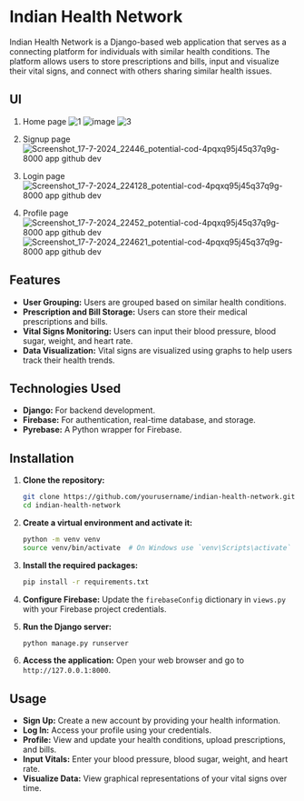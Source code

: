 
# Indian Health Network

Indian Health Network is a Django-based web application that serves as a connecting platform for individuals with similar health conditions. The platform allows users to store prescriptions and bills, input and visualize their vital signs, and connect with others sharing similar health issues.

## UI

1) Home page
![1](https://github.com/user-attachments/assets/f74226ad-d96b-4298-8a34-20ba1df14f6f)
![image](https://github.com/user-attachments/assets/84e7c3d9-e2a0-4cd8-ae05-49e2539ecb14)
![3](https://github.com/user-attachments/assets/194fd3f8-f307-4863-bf0a-3a2e59f5d204)

2) Signup page
![Screenshot_17-7-2024_22446_potential-cod-4pqxq95j45q37q9g-8000 app github dev](https://github.com/user-attachments/assets/5af674c9-68a1-4355-b2f5-118a73a5aa41)

3) Login page
![Screenshot_17-7-2024_224128_potential-cod-4pqxq95j45q37q9g-8000 app github dev](https://github.com/user-attachments/assets/c32b76f4-839d-4938-8db8-8b7a4ea9849b)

4) Profile page
![Screenshot_17-7-2024_22452_potential-cod-4pqxq95j45q37q9g-8000 app github dev](https://github.com/user-attachments/assets/77d105da-969a-4e0f-b875-26db8a844d4c)
![Screenshot_17-7-2024_224621_potential-cod-4pqxq95j45q37q9g-8000 app github dev](https://github.com/user-attachments/assets/65139d53-8c9d-48be-838d-68f1d91cb7a3)

## Features

- **User Grouping:** Users are grouped based on similar health conditions.
- **Prescription and Bill Storage:** Users can store their medical prescriptions and bills.
- **Vital Signs Monitoring:** Users can input their blood pressure, blood sugar, weight, and heart rate.
- **Data Visualization:** Vital signs are visualized using graphs to help users track their health trends.

## Technologies Used

- **Django:** For backend development.
- **Firebase:** For authentication, real-time database, and storage.
- **Pyrebase:** A Python wrapper for Firebase.

## Installation

1. **Clone the repository:**
    ```bash
    git clone https://github.com/yourusername/indian-health-network.git
    cd indian-health-network
    ```

2. **Create a virtual environment and activate it:**
    ```bash
    python -m venv venv
    source venv/bin/activate  # On Windows use `venv\Scripts\activate`
    ```

3. **Install the required packages:**
    ```bash
    pip install -r requirements.txt
    ```

4. **Configure Firebase:**
    Update the `firebaseConfig` dictionary in `views.py` with your Firebase project credentials.

5. **Run the Django server:**
    ```bash
    python manage.py runserver
    ```

6. **Access the application:**
    Open your web browser and go to `http://127.0.0.1:8000`.

## Usage

- **Sign Up:** Create a new account by providing your health information.
- **Log In:** Access your profile using your credentials.
- **Profile:** View and update your health conditions, upload prescriptions, and bills.
- **Input Vitals:** Enter your blood pressure, blood sugar, weight, and heart rate.
- **Visualize Data:** View graphical representations of your vital signs over time.

